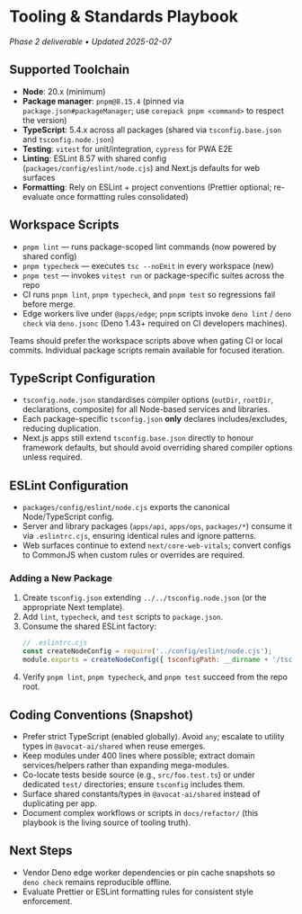 # Tooling & Standards Playbook

_Phase 2 deliverable • Updated 2025-02-07_

## Supported Toolchain
- **Node**: 20.x (minimum)  
- **Package manager**: `pnpm@8.15.4` (pinned via `package.json#packageManager`; use `corepack pnpm <command>` to respect the version)
- **TypeScript**: 5.4.x across all packages (shared via `tsconfig.base.json` and `tsconfig.node.json`)  
- **Testing**: `vitest` for unit/integration, `cypress` for PWA E2E  
- **Linting**: ESLint 8.57 with shared config (`packages/config/eslint/node.cjs`) and Next.js defaults for web surfaces  
- **Formatting**: Rely on ESLint + project conventions (Prettier optional; re-evaluate once formatting rules consolidated)

## Workspace Scripts
- `pnpm lint` — runs package-scoped lint commands (now powered by shared config)  
- `pnpm typecheck` — executes `tsc --noEmit` in every workspace (new)  
- `pnpm test` — invokes `vitest run` or package-specific suites across the repo
- CI runs `pnpm lint`, `pnpm typecheck`, and `pnpm test` so regressions fail before merge.
- Edge workers live under `@apps/edge`; `pnpm` scripts invoke `deno lint` / `deno check` via `deno.jsonc` (Deno 1.43+ required on CI developers machines).

Teams should prefer the workspace scripts above when gating CI or local commits. Individual package scripts remain available for focused iteration.

## TypeScript Configuration
- `tsconfig.node.json` standardises compiler options (`outDir`, `rootDir`, declarations, composite) for all Node-based services and libraries.  
- Each package-specific `tsconfig.json` **only** declares includes/excludes, reducing duplication.  
- Next.js apps still extend `tsconfig.base.json` directly to honour framework defaults, but should avoid overriding shared compiler options unless required.

## ESLint Configuration
- `packages/config/eslint/node.cjs` exports the canonical Node/TypeScript config.  
- Server and library packages (`apps/api`, `apps/ops`, `packages/*`) consume it via `.eslintrc.cjs`, ensuring identical rules and ignore patterns.  
- Web surfaces continue to extend `next/core-web-vitals`; convert configs to CommonJS when custom rules or overrides are required.

### Adding a New Package
1. Create `tsconfig.json` extending `../../tsconfig.node.json` (or the appropriate Next template).  
2. Add `lint`, `typecheck`, and `test` scripts to `package.json`.  
3. Consume the shared ESLint factory:  
   ```js
   // .eslintrc.cjs
   const createNodeConfig = require('../config/eslint/node.cjs');
   module.exports = createNodeConfig({ tsconfigPath: __dirname + '/tsconfig.json' });
   ```
4. Verify `pnpm lint`, `pnpm typecheck`, and `pnpm test` succeed from the repo root.

## Coding Conventions (Snapshot)
- Prefer strict TypeScript (enabled globally). Avoid `any`; escalate to utility types in `@avocat-ai/shared` when reuse emerges.  
- Keep modules under 400 lines where possible; extract domain services/helpers rather than expanding mega-modules.  
- Co-locate tests beside source (e.g., `src/foo.test.ts`) or under dedicated `test/` directories; ensure `tsconfig` includes them.  
- Surface shared constants/types in `@avocat-ai/shared` instead of duplicating per app.  
- Document complex workflows or scripts in `docs/refactor/` (this playbook is the living source of tooling truth).

## Next Steps
- Vendor Deno edge worker dependencies or pin cache snapshots so `deno check` remains reproducible offline.  
- Evaluate Prettier or ESLint formatting rules for consistent style enforcement.
